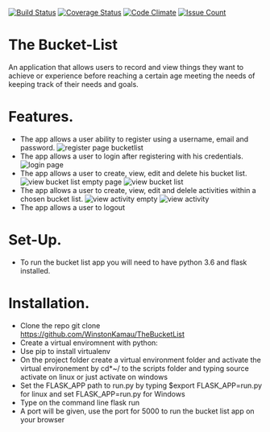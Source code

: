 [![Build Status](https://travis-ci.org/WinstonKamau/TheBucketList.svg?branch=master)](https://travis-ci.org/WinstonKamau/TheBucketList)
[![Coverage Status](https://coveralls.io/repos/github/WinstonKamau/TheBucketList/badge.svg)](https://coveralls.io/github/WinstonKamau/TheBucketList)
[![Code Climate](https://codeclimate.com/github/WinstonKamau/TheBucketList/badges/gpa.svg)](https://codeclimate.com/github/WinstonKamau/TheBucketList)
[![Issue Count](https://codeclimate.com/github/WinstonKamau/TheBucketList/badges/issue_count.svg)](https://codeclimate.com/github/WinstonKamau/TheBucketList)
# The Bucket-List
An application that allows users to record and view things they want to achieve or experience before reaching a certain age meeting the needs of keeping track of their needs and goals. 

# Features.
+ The app allows a user ability to register using a username, email and password.
![register page bucketlist](https://user-images.githubusercontent.com/29925144/28689641-f75eb6f0-731e-11e7-89a5-7e1cdf459ca1.jpg)
+ The app allows a user to login after registering with his credentials.
![login page](https://user-images.githubusercontent.com/29925144/28689432-4cee31e6-731e-11e7-877f-4959793af5fc.jpg)
+ The app allows a user to create, view, edit and delete his bucket list.
![view bucket list empty page](https://user-images.githubusercontent.com/29925144/28689451-56491c88-731e-11e7-9185-35f044bcf880.jpg)
![view bucket list](https://user-images.githubusercontent.com/29925144/28689465-5f3b8ac4-731e-11e7-92ea-751a916403d1.jpg)
+ The app allows a user to create, view, edit and delele activities within a chosen bucket list.
![view activity empty](https://user-images.githubusercontent.com/29925144/28689468-6246b126-731e-11e7-8f64-6ac0f363fdc8.jpg)
![view activity](https://user-images.githubusercontent.com/29925144/28689473-66b9dce2-731e-11e7-9073-272874d9afb2.jpg)
+ The app allows a user to logout

# Set-Up.
+ To run the bucket list app you will need to have python 3.6 and flask installed.

# Installation.
+ Clone the repo git clone https://github.com/WinstonKamau/TheBucketList
+ Create a virtual enviromnent with python:
+ Use pip to install virtualenv
+ On the project folder create a virtual environment folder and activate the virtual environement by cd*~/ to the scripts folder and typing source activate on linux or just activate on windows
+ Set the FLASK_APP path to run.py by typing $export FLASK_APP=run.py for linux and set FLASK_APP=run.py for Windows
+ Type on the command line flask run
+ A port will be given, use the port for 5000 to run the bucket list app on your browser


